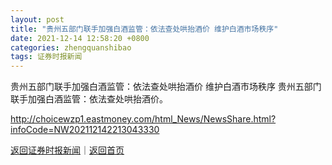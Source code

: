 ```yaml
---
layout: post
title: "贵州五部门联手加强白酒监管：依法查处哄抬酒价 维护白酒市场秩序"
date: 2021-12-14 12:58:20 +0800
categories: zhengquanshibao
tags: 证券时报新闻
---
```

贵州五部门联手加强白酒监管：依法查处哄抬酒价 维护白酒市场秩序
贵州五部门联手加强白酒监管：依法查处哄抬酒价。

<http://choicewzp1.eastmoney.com/html_News/NewsShare.html?infoCode=NW202112142213043330>

[返回证券时报新闻](//finews.withounder.com/zhengquanshibao/)｜[返回首页](//finews.withounder.com/)